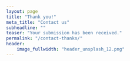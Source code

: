 ```yaml
---
layout: page
title: "Thank you!"
meta_title: "Contact us"
subheadline: ""
teaser: "Your submission has been received."
permalink: "/contact-thanks/"
header:
    image_fullwidth: "header_unsplash_12.png"
---
```

